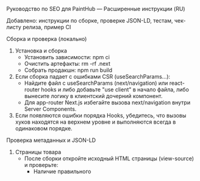 Руководство по SEO для PaintHub — Расширенные инструкции (RU)

Добавлено: инструкции по сборке, проверке JSON-LD, тестам, чек-листу релиза, пример CI

Сборка и проверка (локально)
1. Установка и сборка
   - Установить зависимости: npm ci
   - Очистить артефакты: rm -rf .next
   - Собрать продакшн: npm run build
2. Если сборка падает с ошибками CSR (useSearchParams...):
   - Найдите файл с useSearchParams (next/navigation) или react-router hooks и либо добавьте "use client" в начало файла, либо вынесите логику в клиентский дочерний компонент.
   - Для app-router Next.js избегайте вызова next/navigation внутри Server Components.
3. Если появляются ошибки порядка Hooks, убедитесь, что вызовы хуков находятся на верхнем уровне и выполняются всегда в одинаковом порядке.

Проверка метаданных и JSON-LD
1. Страницы товара
   - После сборки откройте исходный HTML страницы (view-source) и проверьте:
     - Наличие правильного <title>
     - Наличие <meta name="description">
     - Open Graph теги (og:title, og:description, og:image)
     - Наличие <link rel="canonical"> с корректным URL
     - Скрипт <script type="application/ld+json"> с Product schema
2. Используйте Google Rich Results Test для проверки JSON-LD.
3. Используйте Lighthouse для оценки SEO и производительности.

Тестирование
1. Ручные проверки
   - Убедиться что source HTML содержит metadata (view-source). Можно проверить curl: curl -sL https://your-site/product/<slug> | grep "<title>"
2. Автоматизация в CI
   - В CI добавьте шаги: npm run build �� затем headless Lighthouse (или treosh action).

Чек-лист релиза (минимум)
- [ ] npm ci && rm -rf .next && npm run build (успешно)
- [ ] sitemap.xml содержит ссылки на продукты
- [ ] robots.txt доступен и корректен
- [ ] Пример страницы товара проходит проверку JSON-LD
- [ ] Критичные страницы проходят порог Lighthouse (настройки порогов можно задать)
- [ ] PUBLIC_ORIGIN установлен для продакшн окружения

Пример CI (GitHub Actions)
- name: Build and SEO checks
  on: [push]
  jobs:
    build:
      runs-on: ubuntu-latest
      steps:
        - uses: actions/checkout@v4
        - name: Install
          run: npm ci
        - name: Build
          run: npm run build
        - name: Run Lighthouse CI
          uses: treosh/lighthouse-ci-action@v8
          with:
            urls: |
              http://localhost:8080/
              http://localhost:8080/product/paint-p1
            configPath: ./lighthouserc.json

JSON-LD best practices
- Полный offers объект: price, priceCurrency, availability, url.
- Сохраняйте канонические URL в offers.url
- Не дубл��руйте неверно сущности в structured data

Частые ошибки и их решения
- CSR bailout: useSearchParams() should be wrapped in a suspense boundary — вынесите hook в клиентский компонент.
- Hooks order error: убедитесь что хуки вызываются в одном и том же порядке.
- "<Html> should not be imported outside of pages/_document": избегайте использования internal next/document APIs или контекстов вне _document.

Если хотите, могу добавить workflow YAML и пример lighthouserc.json в репозиторий — скажите, нужно ли добавить их сейчас.

